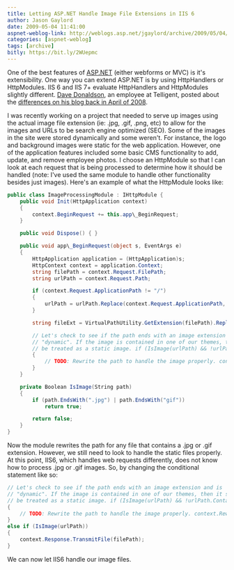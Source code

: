 ```yaml
---
title: Letting ASP.NET Handle Image File Extensions in IIS 6
author: Jason Gaylord
date: 2009-05-04 11:41:00
aspnet-weblog-link: http://weblogs.asp.net/jgaylord/archive/2009/05/04/letting-asp-net-handle-image-file-extensions-in-iis-6.aspx
categories: [aspnet-weblog]
tags: [archive]
bitly: https://bit.ly/2WUepmc
---
```


One of the best features of [ASP.NET](http://asp.net/) (either webforms or MVC) is it's extensibility. One way you can extend ASP.NET is by using HttpHandlers or HttpModules. IIS 6 and IIS 7+ evaluate HttpHandlers and HttpModules slightly different. [Dave Donaldson](http://arcware.net/), an employee at Telligent, posted about the [differences on his blog back in April of 2008](http://arcware.net/use-a-single-web-config-for-iis6-and-iis7/).

I was recently working on a project that needed to serve up images using the actual image file extension (ie: .jpg, .gif, .png, etc) to allow for the images and URLs to be search engine optimized (SEO). Some of the images in the site were stored dynamically and some weren't. For instance, the logo and background images were static for the web application. However, one of the application features included some basic CMS functionality to add, update, and remove employee photos. I choose an HttpModule so that I can look at each request that is being processed to determine how it should be handled (note: I've used the same module to handle other functionality besides just images). Here's an example of what the HttpModule looks like:

```csharp
public class ImageProcessingModule : IHttpModule {
    public void Init(HttpApplication context)
    {
        context.BeginRequest += this.app\_BeginRequest;
    }

    public void Dispose() { }

    public void app\_BeginRequest(object s, EventArgs e)
    {
        HttpApplication application = (HttpApplication)s;
        HttpContext context = application.Context;
        string filePath = context.Request.FilePath;
        string urlPath = context.Request.Path;

        if (context.Request.ApplicationPath != "/")
        {
            urlPath = urlPath.Replace(context.Request.ApplicationPath, "");
        }

        string fileExt = VirtualPathUtility.GetExtension(filePath).Replace(".", "");

        // Let's check to see if the path ends with an image extension and is 
        // "dynamic". If the image is contained in one of our themes, then it should
        // be treated as a static image. if (IsImage(urlPath) && !urlPath.Contains("/App\_Themes/"))
        {
            // TODO: Rewrite the path to handle the image properly. context.RewritePath("NEW PATH", false);
        }
    }

    private Boolean IsImage(String path)
    {
        if (path.EndsWith(".jpg") | path.EndsWith("gif"))
            return true;

        return false;
    }
}
```

Now the module rewrites the path for any file that contains a .jpg or .gif extension. However, we still need to look to handle the static files properly. At this point, IIS6, which handles web requests differently, does not know how to process .jpg or .gif images. So, by changing the conditional statement like so:

```csharp
// Let's check to see if the path ends with an image extension and is 
// "dynamic". If the image is contained in one of our themes, then it should
// be treated as a static image. if (IsImage(urlPath) && !urlPath.Contains("/App\_Themes/"))
{
    // TODO: Rewrite the path to handle the image properly. context.RewritePath("NEW PATH", false);
}
else if (IsImage(urlPath))
{
    context.Response.TransmitFile(filePath);
}
```

We can now let IIS6 handle our image files.